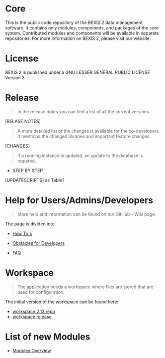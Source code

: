 # Core
This is the public code repository of the BEXIS 2 data management software. It contains only modules, components, and packages of the core system. Contributed modules and components will be available in separate repositories. For more information on BEXIS 2, please visit our website.

# License
BEXIS 2 is published under a GNU LESSER GENERAL PUBLIC LICENSE Version 3

# Release

> In the release notes you can find a list of all the current versions. 

[RELASE NOTES]

> A more detailed list of the changes is available for the co-developers. It mentions the changed libraries and important feature changes.

[CHANGES]

>if a running instance is updated, an update to the database is required.

- STEP BY STEP

[UPDATESCRIPTS] as Table?

# Help for Users/Admins/Developers 

>More help and information can be found on our GitHub - Wiki page.

The page is divided into: 

- [How To´s](https://github.com/BEXIS2/Core/wiki/How-To%C2%B4s)

- [Obstacles for Developers](https://github.com/BEXIS2/Core/wiki/Obstacles-for-Developers)

- [FAQ](https://github.com/BEXIS2/Core/wiki/FAQ)


# Workspace

>The application needs a workspace where files are stored that are used for configuration.

The initial version of the workspace can be found here:

- [workspace 2.13 repo](https://github.com/BEXIS2/Workspace/tree/2.13)
- [workspace release](https://github.com/BEXIS2/Workspace/releases/tag/2.13)

# List of new Modules

- [Modules Overview](https://github.com/BEXIS2/Core/blob/2.13/MODULES.md)